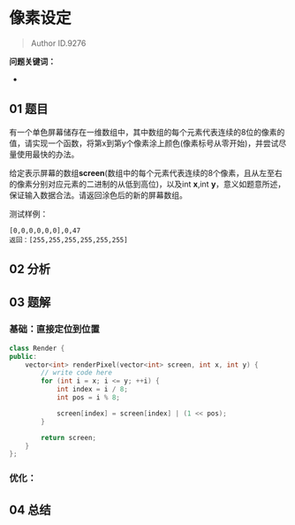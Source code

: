 # 像素设定
> Author ID.9276 

**问题关键词：**

- 

## 01 题目

有一个单色屏幕储存在一维数组中，其中数组的每个元素代表连续的8位的像素的值，请实现一个函数，将第x到第y个像素涂上颜色(像素标号从零开始)，并尝试尽量使用最快的办法。

给定表示屏幕的数组**screen**(数组中的每个元素代表连续的8个像素，且从左至右的像素分别对应元素的二进制的从低到高位)，以及int **x**,int **y**，意义如题意所述，保证输入数据合法。请返回涂色后的新的屏幕数组。

测试样例：

```
[0,0,0,0,0,0],0,47
返回：[255,255,255,255,255,255]
```

## 02 分析



## 03 题解

### 基础：直接定位到位置

```c++
class Render {
public:
    vector<int> renderPixel(vector<int> screen, int x, int y) {
        // write code here
        for (int i = x; i <= y; ++i) {
            int index = i / 8;
            int pos = i % 8;

            screen[index] = screen[index] | (1 << pos);
        }

        return screen;
    }
};
```

### 优化：



## 04 总结

